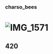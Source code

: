 ### charso_bees

# ![IMG_1571](https://user-images.githubusercontent.com/84490710/154124407-c8865657-64a2-4810-803d-3e66b3276c04.jpg)

##                                   420
